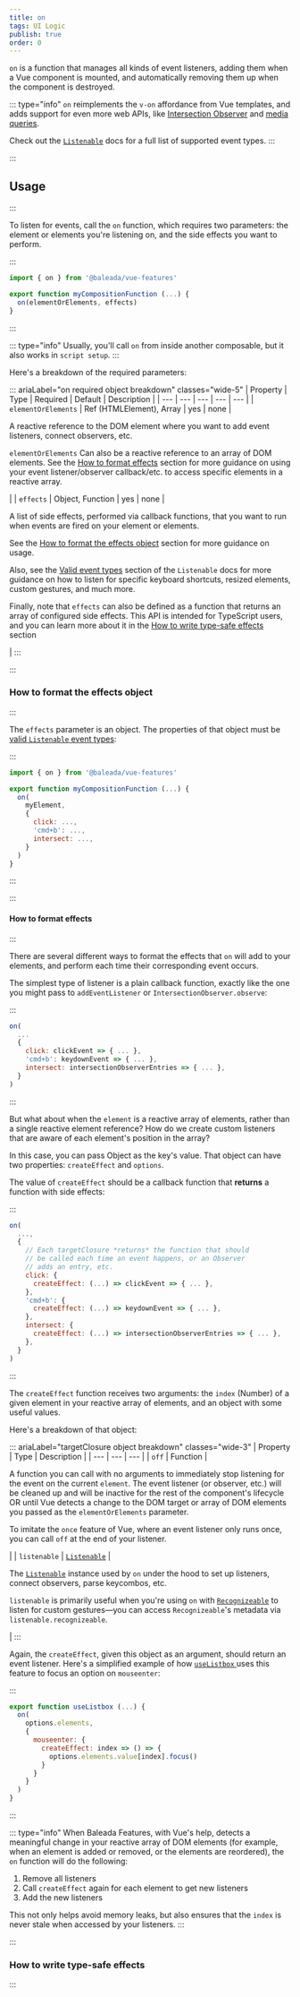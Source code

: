 ```yaml
---
title: on
tags: UI Logic
publish: true
order: 0
---
```


`on` is a function that manages all kinds of event listeners, adding them when a Vue component is mounted, and automatically removing them up when the component is destroyed.

::: type="info"
`on` reimplements the `v-on` affordance from Vue templates, and adds support for even more web APIs, like [Intersection Observer](https://developer.mozilla.org/en-US/docs/Web/API/intersectionObserver) and [media queries](https://developer.mozilla.org/en-US/docs/Web/API/Window/matchMedia).

Check out the [`Listenable`](/docs/logic/classes/Listenable) docs for a full list of supported event types.
:::


:::
## Usage
:::

To listen for events, call the `on` function, which requires two parameters: the element or elements you're listening on, and the side effects you want to perform.

:::
```js
import { on } from '@baleada/vue-features'

export function myCompositionFunction (...) {
  on(elementOrElements, effects)
}
```
:::

::: type="info"
Usually, you'll call `on` from inside another composable, but it also works in `script setup`.
:::

Here's a breakdown of the required parameters:

::: ariaLabel="on required object breakdown" classes="wide-5"
| Property | Type | Required | Default | Description |
| --- | --- | --- | --- | --- |
| `elementOrElements` | Ref (HTMLElement), Array | yes | none | <p>A reactive reference to the DOM element where you want to add event listeners, connect observers, etc.</p><p>`elementOrElements` Can also be a reactive reference to an array of DOM elements. See the [How to format effects](#how-to-format-effects) section for more guidance on using your event listener/observer callback/etc. to access specific elements in a reactive array.</p> |
| `effects` | Object, Function | yes | none | <p>A list of side effects, performed via callback functions, that you want to run when events are fired on your element or elements.</p><p>See the [How to format the effects object](#how-to-format-the-effects-object) section for more guidance on usage.</p><p>Also, see the [Valid event types](/docs/logic/classes/Listenable#Valid-event-types) section of the `Listenable` docs for more guidance on how to listen for specific keyboard shortcuts, resized elements, custom gestures, and much more.</p><p>Finally, note that `effects` can also be defined as a function that returns an array of configured side effects. This API is intended for TypeScript users, and you can learn more about it in the [How to write type-safe effects](#how-to-write-type-safe-effects) section</p> |
:::


:::
### How to format the effects object
:::

The `effects` parameter is an object. The properties of that object must be [valid `Listenable` event types](/docs/logic/classes/Listenable#Valid-event-types):

:::
```js
import { on } from '@baleada/vue-features'

export function myCompositionFunction (...) {
  on(
    myElement,
    {
      click: ...,
      'cmd+b': ...,
      intersect: ...,
    }
  )
}
```
:::


:::
#### How to format effects
:::

There are several different ways to format the effects that `on` will add to your elements, and perform each time their corresponding event occurs.

The simplest type of listener is a plain callback function, exactly like the one you might pass to `addEventListener` or `IntersectionObserver.observe`:

:::
```js
on(
  ...
  {
    click: clickEvent => { ... },
    'cmd+b': keydownEvent => { ... },
    intersect: intersectionObserverEntries => { ... },
  }
)
```
:::

But what about when the `element` is a reactive array of elements, rather than a single reactive element reference? How do we create custom listeners that are aware of each element's position in the array?

In this case, you can pass Object as the key's value. That object can have two properties: `createEffect` and `options`.

The value of `createEffect` should be a callback function that **returns** a function with side effects:

:::
```js
on(
  ...,
  {
    // Each targetClosure *returns* the function that should
    // be called each time an event happens, or an Observer
    // adds an entry, etc.
    click: {
      createEffect: (...) => clickEvent => { ... },
    },
    'cmd+b': {
      createEffect: (...) => keydownEvent => { ... },
    },
    intersect: {
      createEffect: (...) => intersectionObserverEntries => { ... },
    },
  }
)
```
:::

The `createEffect` function receives two arguments: the `index` (Number) of a given element in your reactive array of elements, and an object with some useful values.

Here's a breakdown of that object:

::: ariaLabel="targetClosure object breakdown" classes="wide-3"
| Property | Type | Description |
| --- | --- | --- |
| `off` | Function | <p>A function you can call with no arguments to immediately stop listening for the event on the current `element`. The event listener (or observer, etc.) will be cleaned up and will be inactive for the rest of the component's lifecycle OR until Vue detects a change to the DOM target or array of DOM elements you passed as the `elementOrElements` parameter.</p><p>To imitate the `once` feature of Vue, where an event listener only runs once, you can call `off` at the end of your listener.</p> |
| `listenable` | [`Listenable`](/docs/logic/classes/Listenable) | <p>The [`Listenable`](/docs/logic/classes/Listenable) instance used by `on` under the hood to set up listeners, connect observers, parse keycombos, etc.</p><p>`listenable` is primarily useful when you're using `on` with [`Recognizeable`](/docs/logic/classes/recognizeable) to listen for custom gestures—you can access `Recognizeable`'s metadata via `listenable.recognizeable`.</p> |
:::

Again, the `createEffect`, given this object as an argument, should return an event listener. Here's a simplified example of how [`useListbox` ](/docs/features/interfaces/listbox) uses this feature to focus an option on `mouseenter`:

:::
```js
export function useListbox (...) {
  on(
    options.elements,
    {
      mouseenter: {
        createEffect: index => () => {
          options.elements.value[index].focus()
        }
      }
    }
  )
}
```
:::

::: type="info"
When Baleada Features, with Vue's help, detects a meaningful change in your reactive array of DOM elements (for example, when an element is added or removed, or the elements are reordered), the `on` function will do the following: 
1. Remove all listeners
2. Call `createEffect` again for each element to get new listeners
3. Add the new listeners

This not only helps avoid memory leaks, but also ensures that the `index` is never stale when accessed by your listeners.
:::


:::
### How to write type-safe effects
:::
